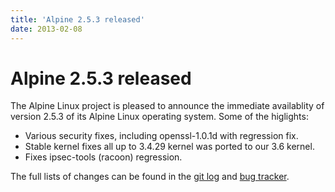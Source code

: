 ```yaml
---
title: 'Alpine 2.5.3 released'
date: 2013-02-08
---
```


# Alpine 2.5.3 released
The Alpine Linux project is pleased to announce the immediate availablity of version 2.5.3 of its Alpine Linux operating system.
Some of the higlights:
<ul>
<li>Various security fixes, including openssl-1.0.1d with regression fix.</li>
<li>Stable kernel fixes all up to 3.4.29 kernel was ported to our 3.6 kernel.</li>
<li>Fixes ipsec-tools (racoon) regression.</li>
</ul>

The full lists of changes can be found in the <a href="http://git.alpinelinux.org/cgit/aports/log/?h=v2.5.3">git log</a> and <a href="http://bugs.alpinelinux.org/versions/57">bug tracker</a>.